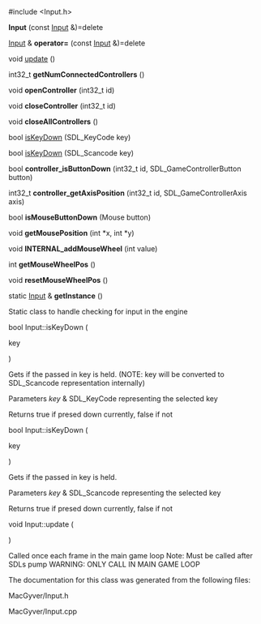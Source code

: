<div id="class_macgyver_1_1_input">

</div>

<span id="class_macgyver_1_1_input"
label="class_macgyver_1_1_input"></span>

\#include $<$Input.h$>$

<div class="DoxyCompactItemize">

<span id="class_macgyver_1_1_input_aa549c145e33d88afc8429ca1bbc19e97"
label="class_macgyver_1_1_input_aa549c145e33d88afc8429ca1bbc19e97"></span>
**Input** (const [Input](#class_macgyver_1_1_input) &)=delete

<span id="class_macgyver_1_1_input_ac7a8c34f3c9b323e84824180d3a09caf"
label="class_macgyver_1_1_input_ac7a8c34f3c9b323e84824180d3a09caf"></span>
[Input](#class_macgyver_1_1_input) & **operator=** (const
[Input](#class_macgyver_1_1_input) &)=delete

void
[update](#class_macgyver_1_1_input_aa7fe26710dd863d11737bf2f6de4ad05) ()

<span id="class_macgyver_1_1_input_ae73e96dc600dc4ad8f7fa1ae70028cb8"
label="class_macgyver_1_1_input_ae73e96dc600dc4ad8f7fa1ae70028cb8"></span>
int32_t **getNumConnectedControllers** ()

<span id="class_macgyver_1_1_input_a706993466d0351f896d3085c0ccc7151"
label="class_macgyver_1_1_input_a706993466d0351f896d3085c0ccc7151"></span>
void **openController** (int32_t id)

<span id="class_macgyver_1_1_input_a7a3fa8f8de42ac0c23c0240ec24fdaad"
label="class_macgyver_1_1_input_a7a3fa8f8de42ac0c23c0240ec24fdaad"></span>
void **closeController** (int32_t id)

<span id="class_macgyver_1_1_input_aa1f98ea533a7b8f804a161d14b706177"
label="class_macgyver_1_1_input_aa1f98ea533a7b8f804a161d14b706177"></span>
void **closeAllControllers** ()

bool
[isKeyDown](#class_macgyver_1_1_input_a86e88130554b44ac6f32d82f6f22939e)
(SDL_KeyCode key)

bool
[isKeyDown](#class_macgyver_1_1_input_aea17facd725c667178b1c70f0b74294b)
(SDL_Scancode key)

<span id="class_macgyver_1_1_input_afaa09a631dde90b69a6ffecd7eff86a1"
label="class_macgyver_1_1_input_afaa09a631dde90b69a6ffecd7eff86a1"></span>
bool **controller_isButtonDown** (int32_t id, SDL_GameControllerButton
button)

<span id="class_macgyver_1_1_input_a6e842a64394b7a03518bb1c85d680451"
label="class_macgyver_1_1_input_a6e842a64394b7a03518bb1c85d680451"></span>
int32_t **controller_getAxisPosition** (int32_t id,
SDL_GameControllerAxis axis)

<span id="class_macgyver_1_1_input_a770ae5773f9289f1f5fe875dea9063a2"
label="class_macgyver_1_1_input_a770ae5773f9289f1f5fe875dea9063a2"></span>
bool **isMouseButtonDown** (Mouse button)

<span id="class_macgyver_1_1_input_ac7ef525d05f77cf03ebdad47a6a0dc39"
label="class_macgyver_1_1_input_ac7ef525d05f77cf03ebdad47a6a0dc39"></span>
void **getMousePosition** (int $\ast$x, int $\ast$y)

<span id="class_macgyver_1_1_input_abccc56a82c0993df8ce798eca48d2a3f"
label="class_macgyver_1_1_input_abccc56a82c0993df8ce798eca48d2a3f"></span>
void **INTERNAL_addMouseWheel** (int value)

<span id="class_macgyver_1_1_input_a944cedbcc3b64dca80b0799bd7eebe5f"
label="class_macgyver_1_1_input_a944cedbcc3b64dca80b0799bd7eebe5f"></span>
int **getMouseWheelPos** ()

<span id="class_macgyver_1_1_input_a951c054b0508b3fae8e8ae9d084a8846"
label="class_macgyver_1_1_input_a951c054b0508b3fae8e8ae9d084a8846"></span>
void **resetMouseWheelPos** ()

</div>

<div class="DoxyCompactItemize">

<span id="class_macgyver_1_1_input_a11eb22606ddadbda7ac5cf18ebec6791"
label="class_macgyver_1_1_input_a11eb22606ddadbda7ac5cf18ebec6791"></span>
static [Input](#class_macgyver_1_1_input) & **getInstance** ()

</div>

Static class to handle checking for input in the engine

<span id="class_macgyver_1_1_input_a86e88130554b44ac6f32d82f6f22939e"
label="class_macgyver_1_1_input_a86e88130554b44ac6f32d82f6f22939e"></span>

bool Input::isKeyDown (

<div class="DoxyParamCaption">

key

</div>

)

Gets if the passed in key is held. (NOTE: key will be converted to
SDL_Scancode representation internally)

<div class="DoxyParams">

Parameters *key* & SDL_KeyCode representing the selected key  

</div>

<div class="DoxyReturn">

Returns true if presed down currently, false if not

</div>

<span id="class_macgyver_1_1_input_aea17facd725c667178b1c70f0b74294b"
label="class_macgyver_1_1_input_aea17facd725c667178b1c70f0b74294b"></span>

bool Input::isKeyDown (

<div class="DoxyParamCaption">

key

</div>

)

Gets if the passed in key is held.

<div class="DoxyParams">

Parameters *key* & SDL_Scancode representing the selected key  

</div>

<div class="DoxyReturn">

Returns true if presed down currently, false if not

</div>

<span id="class_macgyver_1_1_input_aa7fe26710dd863d11737bf2f6de4ad05"
label="class_macgyver_1_1_input_aa7fe26710dd863d11737bf2f6de4ad05"></span>

void Input::update (

<div class="DoxyParamCaption">

</div>

)

Called once each frame in the main game loop Note: Must be called after
SDLs pump WARNING: ONLY CALL IN MAIN GAME LOOP

The documentation for this class was generated from the following files:

<div class="DoxyCompactItemize">

MacGyver/Input.h

MacGyver/Input.cpp

</div>
